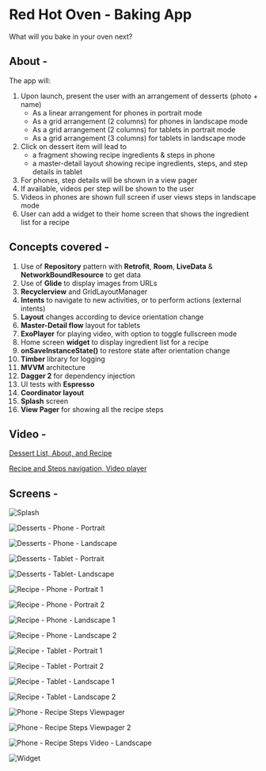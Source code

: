 # Red Hot Oven - Baking App
What will you bake in your oven next? 

## About -

The app will:

1. Upon launch, present the user with an arrangement of desserts (photo + name)
	* As a linear arrangement for phones in portrait mode
	* As a grid arrangement (2 columns) for phones in landscape mode
	* As a grid arrangement (2 columns) for tablets in portrait mode
	* As a grid arrangement (3 columns) for tablets in landscape mode	
2. Click on dessert item will lead to 
	* a fragment showing recipe ingredients & steps in phone
	* a master-detail layout showing recipe ingredients, steps, and step details in tablet
3. For phones, step details will be shown in a view pager
4. If available, videos per step will be shown to the user
5. Videos in phones are shown full screen if user views steps in landscape mode
6. User can add a widget to their home screen that shows the ingredient list for a recipe

## Concepts covered -
1. Use of **Repository** pattern with **Retrofit**, **Room**, **LiveData** & **NetworkBoundResource** to get data 
2. Use of **Glide** to display images from URLs
3. **Recyclerview** and GridLayoutManager
4. **Intents** to navigate to new activities, or to perform actions (external intents)
5. **Layout** changes according to device orientation change
6. **Master-Detail flow** layout for tablets
7. **ExoPlayer** for playing video, with option to toggle fullscreen mode
8. Home screen **widget** to display ingredient list for a recipe
9. **onSaveInstanceState()** to restore state after orientation change
10. **Timber** library for logging
11. **MVVM** architecture
12. **Dagger 2** for dependency injection
13. UI tests with **Espresso**
14. **Coordinator layout**
15. **Splash** screen
16. **View Pager** for showing all the recipe steps


## Video - 
[Dessert List, About, and Recipe](screens/video1.gif)

[Recipe and Steps navigation, Video player](screens/video2.gif)

## Screens -
![Splash](screens/splash.png)

![Desserts - Phone - Portrait](screens/phone_desserts_portrait.png)

![Desserts - Phone - Landscape](screens/phone_desserts_landscape.png)

![Desserts - Tablet - Portrait](screens/tablet_desserts_portrait.png)

![Desserts - Tablet- Landscape](screens/tablet_desserts_landscape.png)

![Recipe - Phone - Portrait 1](screens/phone_recipe_portrait1.png)

![Recipe - Phone - Portrait 2](screens/phone_recipe_portrait2.png)

![Recipe - Phone - Landscape 1](screens/phone_recipe_landscape1.png)

![Recipe - Phone - Landscape 2](screens/phone_recipe_landscape2.png)

![Recipe - Tablet - Portrait 1](screens/tablet_recipe_portrait1.png)

![Recipe - Tablet - Portrait 2](screens/tablet_recipe_portrait2.png)

![Recipe - Tablet - Landscape 1](screens/tablet_recipe_landscape1.png)

![Recipe - Tablet - Landscape 2](screens/tablet_recipe_landscape2.png)

![Phone - Recipe Steps Viewpager](screens/phone_viewpager1.png)

![Phone - Recipe Steps Viewpager 2](screens/phone_viewpager2.png)

![Phone - Recipe Steps Video - Landscape](screens/phone_video_landscape.png)

![Widget](screens/widget.png)


